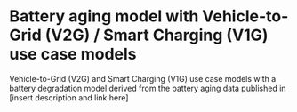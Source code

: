 # Battery aging model with Vehicle-to-Grid (V2G) / Smart Charging (V1G) use case models
Vehicle-to-Grid (V2G) and Smart Charging (V1G) use case models with a battery degradation model derived from the battery aging data published in [insert description and link here]
